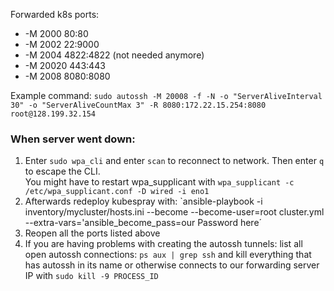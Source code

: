 Forwarded k8s ports:
* -M 2000 80:80
* -M 2002 22:9000
* -M 2004 4822:4822 (not needed anymore)
* -M 20020 443:443
* -M 2008 8080:8080

Example command: `sudo autossh -M 20008 -f -N -o "ServerAliveInterval 30" -o "ServerAliveCountMax 3" -R 8080:172.22.15.254:8080 root@128.199.32.154`

### When server went down:
1. Enter `sudo wpa_cli` and enter `scan` to reconnect to network. Then enter `q` to escape the CLI.  
 You might have to restart wpa_supplicant with `wpa_supplicant -c /etc/wpa_supplicant.conf -D wired -i eno1`  
2. Afterwards redeploy kubespray with: `ansible-playbook -i inventory/mycluster/hosts.ini --become --become-user=root cluster.yml  --extra-vars='ansible_become_pass=our Password here´
3. Reopen all the ports listed above
4. If you are having problems with creating the autossh tunnels: list all open autossh connections: `ps aux | grep ssh` and kill everything that has autossh in its name or otherwise connects to our forwarding server IP with `sudo kill -9 PROCESS_ID`
